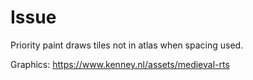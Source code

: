 # Issue

Priority paint draws tiles not in atlas when spacing used.

Graphics: <https://www.kenney.nl/assets/medieval-rts>
